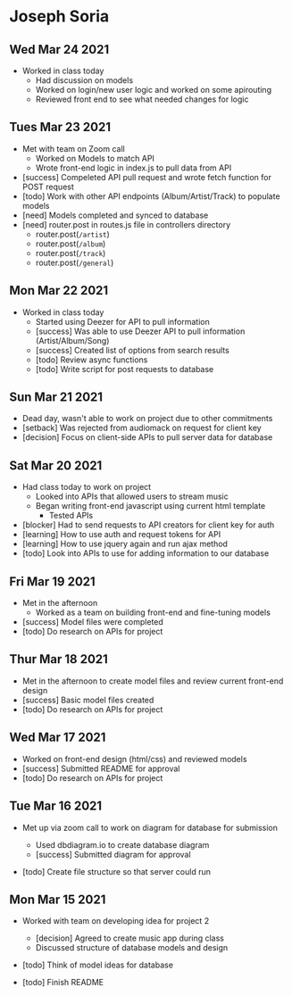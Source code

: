 # Joseph Soria

## Wed Mar 24 2021

- Worked in class today
    - Had discussion on models
    - Worked on login/new user logic and worked on some apirouting
    - Reviewed front end to see what needed changes for logic
## Tues Mar 23 2021

- Met with team on Zoom call
    - Worked on Models to match API
    - Wrote front-end logic in index.js to pull data from API
- [success] Compeleted API pull request and wrote fetch function for POST request
- [todo] Work with other API endpoints (Album/Artist/Track) to populate models
- [need] Models completed and synced to database
- [need] router.post in routes.js file in controllers directory
    - router.post(`/artist`)
    - router.post(`/album`)
    - router.post(`/track`)
    - router.post(`/general`)

## Mon Mar 22 2021

- Worked in class today
    - Started using Deezer for API to pull information
    - [success] Was able to use Deezer API to pull information (Artist/Album/Song)
    - [success] Created list of options from search results
    - [todo] Review async functions
    - [todo] Write script for post requests to database
## Sun Mar 21 2021

- Dead day, wasn't able to work on project due to other commitments
- [setback] Was rejected from audiomack on request for client key
- [decision] Focus on client-side APIs to pull server data for database 
## Sat Mar 20 2021

- Had class today to work on project
    - Looked into APIs that allowed users to stream music
    - Began writing front-end javascript using current html template
        - Tested APIs
- [blocker] Had to send requests to API creators for client key for auth
- [learning] How to use auth and request tokens for API
- [learning] How to use jquery again and run ajax method
- [todo] Look into APIs to use for adding information to our database
## Fri Mar 19 2021

- Met in the afternoon
    - Worked as a team on building front-end and fine-tuning models
- [success] Model files were completed
- [todo] Do research on APIs for project
## Thur Mar 18 2021

- Met in the afternoon to create model files and review current front-end design
- [success] Basic model files created
- [todo] Do research on APIs for project
## Wed Mar 17 2021

- Worked on front-end design (html/css) and reviewed models
- [success] Submitted README for approval
- [todo] Do research on APIs for project
## Tue Mar 16 2021

- Met up via zoom call to work on diagram for database for submission
    - Used dbdiagram.io to create database diagram
    - [success] Submitted diagram for approval

- [todo] Create file structure so that server could run

## Mon Mar 15 2021

- Worked with team on developing idea for project 2
    - [decision] Agreed to create music app during class
    - Discussed structure of database models and design

- [todo] Think of model ideas for database
- [todo] Finish README

